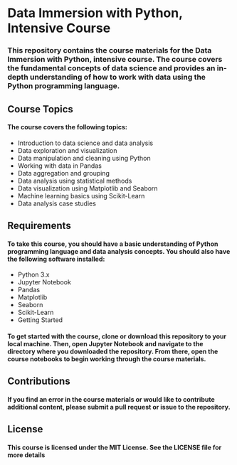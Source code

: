 # Data Immersion with Python, Intensive Course
### This repository contains the course materials for the Data Immersion with Python, intensive course. The course covers the fundamental concepts of data science and provides an in-depth understanding of how to work with data using the Python programming language.

## Course Topics
#### The course covers the following topics:

- Introduction to data science and data analysis
- Data exploration and visualization
- Data manipulation and cleaning using Python
- Working with data in Pandas
- Data aggregation and grouping
- Data analysis using statistical methods
- Data visualization using Matplotlib and Seaborn
- Machine learning basics using Scikit-Learn
- Data analysis case studies

## Requirements
#### To take this course, you should have a basic understanding of Python programming language and data analysis concepts. You should also have the following software installed:

- Python 3.x
- Jupyter Notebook
- Pandas
- Matplotlib
- Seaborn
- Scikit-Learn
- Getting Started

#### To get started with the course, clone or download this repository to your local machine. Then, open Jupyter Notebook and navigate to the directory where you downloaded the repository. From there, open the course notebooks to begin working through the course materials.

## Contributions
#### If you find an error in the course materials or would like to contribute additional content, please submit a pull request or issue to the repository.

## License
#### This course is licensed under the MIT License. See the LICENSE file for more details
